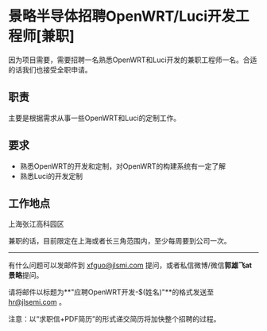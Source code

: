 景略半导体招聘OpenWRT/Luci开发工程师[兼职]
==========================================

因为项目需要，需要招聘一名熟悉OpenWRT和Luci开发的兼职工程师一名。合适的话我们也接受全职申请。

## 职责 ##

主要是根据需求从事一些OpenWRT和Luci的定制工作。

## 要求 ##

* 熟悉OpenWRT的开发和定制，对OpenWRT的构建系统有一定了解
* 熟悉Luci的开发定制

## 工作地点 ##

上海张江高科园区

兼职的话，目前限定在上海或者长三角范围内，至少每周要到公司一次。

----

有什么问题可以发邮件到 <xfguo@jlsmi.com> 提问，或者私信微博/微信**郭雄飞at景略**提问。

请将邮件以标题为**"应聘OpenWRT开发-$(姓名)"**的格式发送至 <hr@jlsemi.com> 。

注意：以“求职信+PDF简历”的形式递交简历将加快整个招聘的过程。

